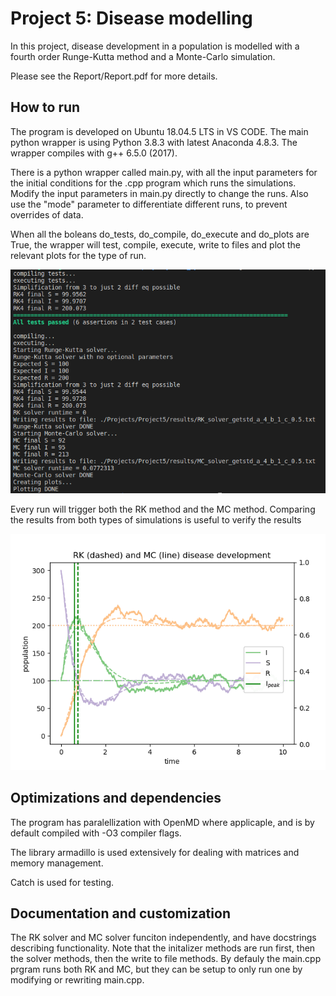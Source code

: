 # Project 5: Disease modelling 
In this project, disease development in a population is modelled with a fourth order Runge-Kutta method and a Monte-Carlo simulation.

Please see the Report/Report.pdf for more details.

## How to run
The program is developed on Ubuntu 18.04.5 LTS in VS CODE.
The main python wrapper is using Python 3.8.3 with latest Anaconda 4.8.3.
The wrapper compiles with g++ 6.5.0 (2017).

There is a python wrapper called main.py, with all the input parameters for the initial conditions for the .cpp program which runs the simulations. Modify the input parameters in main.py directly to change the runs. Also use the "mode" parameter to differentiate different runs, to prevent overrides of data. 

When all the boleans do_tests, do_compile, do_execute and
do_plots are True, the wrapper will test, compile, execute, write to files and plot the relevant plots for the type of run.

<img src="/Projects/Project5/Python_wrapper.png">

Every run will trigger both the RK method and the MC method. Comparing the results from both types of simulations is useful to verify the results

<img src="/Projects/Project5/Example_plot.png">

## Optimizations and dependencies
The program has paralellization with OpenMD where applicaple, and is by default compiled with -O3 compiler flags.

The library armadillo is used extensively for dealing with matrices and memory management.

Catch is used for testing.

## Documentation and customization
The RK solver and MC solver funciton independently, and have docstrings describing functionality. 
Note that the initalizer methods are run first, then the solver methods, then the write to file methods.
By defauly the main.cpp prgram runs both RK and MC, but they can be setup to only run one by modifying or rewriting main.cpp.